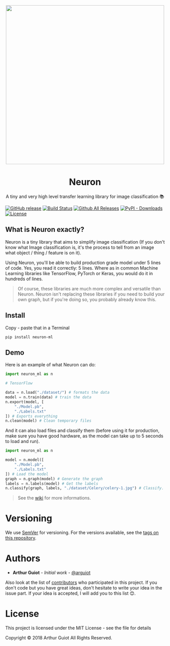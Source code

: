 <div align="center">
	<img width="500" height="500" src="https://raw.githubusercontent.com/arguiot/Neuron/master/assets/Neuron.png"/>
	<h1>Neuron</h1>
	A tiny and very high level transfer learning library for image classification 📚
</div>

[![GitHub release](https://img.shields.io/github/release/arguiot/Neuron.svg)](https://github.com/arguiot/Neuron/releases)
[![Build Status](https://travis-ci.org/arguiot/Neuron.svg?branch=master)](https://travis-ci.org/arguiot/Neuron)
[![Github All Releases](https://img.shields.io/github/downloads/arguiot/Neuron/total.svg)](https://github.com/arguiot/Neuron/)
[![PyPI - Downloads](https://img.shields.io/pypi/dm/neuron-ml.svg)](https://pypi.org/project/neuron-ml/)
[![License](https://img.shields.io/github/license/arguiot/Neuron.svg)](LICENSE)

## What is Neuron exactly?

Neuron is a tiny library that aims to simplify image classification (If you don't know what Image classification is, it's the process to tell from an image what object / thing / feature is on it).

Using Neuron, you'll be able to build production grade model under 5 lines of code. Yes, you read it correctly: 5 lines. Where as in common Machine Learning libraries like TensorFlow, PyTorch or Keras, you would do it in hundreds of lines.

> Of course, these libraries are much more complex and versatile than Neuron. Neuron isn't replacing these libraries if you need to build your own graph, but if you're doing so, you probably already know this.

## Install
Copy - paste that in a Terminal
```
pip install neuron-ml
```
## Demo
Here is an example of what Neuron can do:
```py
import neuron_ml as n

# TensorFlow

data = n.load("./dataset/") # formats the data
model = n.train(data) # train the data
n.export(model, [
	"./Model.pb",
	"./Labels.txt"
]) # Exports everything
n.clean(model) # Clean temporary files
```

And it can also load files and classify them (before using it for production, make sure you have good hardware, as the model can take up to 5 seconds to load and run).

```py
import neuron_ml as n

model = n.model([
	"./Model.pb",
	"./Labels.txt"
]) # Load the model
graph = n.graph(model) # Generate the graph
labels = n.labels(model) # Get the labels
n.classify(graph, labels, "./dataset/Celery/celery-1.jpg") # Classify. Will return a result object
```

> See the [wiki](https://github.com/arguiot/Neuron/wiki) for more informations.

# Versioning

We use [SemVer](http://semver.org/) for versioning. For the versions available, see the [tags on this repository](https://github.com/arguiot/Neuron/tags).

# Authors

- **Arthur Guiot** - _Initial work_ - [@arguiot](https://github.com/arguiot)

Also look at the list of [contributors](https://github.com/arguiot/Neuron/contributors) who participated in this project. If you don't code but you have great ideas, don't hesitate to write your idea in the issue part. If your idea is accepted, I will add you to this list 😊.

# License

This project is licensed under the MIT License - see the <LICENSE> file for details

Copyright © 2018 Arthur Guiot All Rights Reserved.
